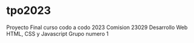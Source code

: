 # tpo2023
Proyecto Final curso codo a codo 2023 Comision 23029 Desarrollo Web HTML, CSS y Javascript
Grupo numero 1
